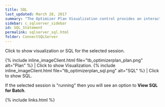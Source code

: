 ```yaml
---
title: SQL
last_updated: March 28, 2017
summary: "The Optimizer Plan Visualization control provides an interactive and intuitive way to view your plan and statement."
sidebar: c_sqlserver_sidebar
id: SQL_Statement
permalink: sqlserver_sql.html
folder: ConnectSQLServer
---
```


Click to show visualization or SQL for the selected session.

{% include inline_imageClient.html file="tb_optimizerplan_plan.png" alt="Plan" %} | Click to show Visualization.
{% include inline_imageClient.html file="tb_optimizerplan_sql.png" alt="SQL" %} | Click to show SQL.


If the selected session is "running" then you will see an option to **View SQL for Batch**.



{% include links.html %}
